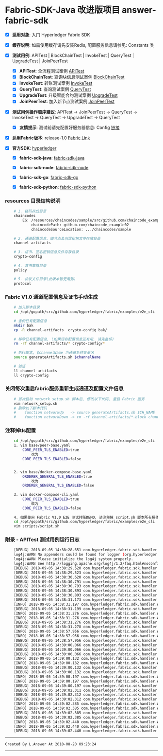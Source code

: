 # Fabric-SDK-Java 改进版项目 answer-fabric-sdk
  - [x] **适用对象**: 入门 Hyperledger Fabric SDK
  - [x] **缓存说明**: 如需使用缓存请先安装Redis, 配置服务信息请参见: Constants 类
  - [x] **测试用例**: APITest | BlockChainTest | InvokeTest | QueryTest | UpgradeTest | JoinPeerTest
    - [x] **APITest**: 全流程测试案例   [APITest](https://github.com/AnswerCoder/answer-fabric-sdk/blob/master/src/test/java/com/hyperledger/fabric/sdk/handler/APITest.java)
    - [x] **BlockChainTest**: 查询块信息测试案例   [BlockChainTest](https://github.com/AnswerCoder/answer-fabric-sdk/blob/master/src/test/java/com/hyperledger/fabric/sdk/handler/BlockChainTest.java)
    - [x] **InvokeTest**: 转账测试案例   [InvokeTest](https://github.com/AnswerCoder/answer-fabric-sdk/blob/master/src/test/java/com/hyperledger/fabric/sdk/handler/InvokeTest.java)
    - [x] **QueryTest**: 查询测试案例   [QueryTest](https://github.com/AnswerCoder/answer-fabric-sdk/blob/master/src/test/java/com/hyperledger/fabric/sdk/handler/QueryTest.java)
    - [x] **UpgradeTest**: 升级智能合约测试案例   [UpgradeTest](https://github.com/AnswerCoder/answer-fabric-sdk/blob/master/src/test/java/com/hyperledger/fabric/sdk/handler/UpgradeTest.java)
    - [x] **JoinPeerTest**: 加入新节点测试案例   [JoinPeerTest](https://github.com/AnswerCoder/answer-fabric-sdk/blob/master/src/test/java/com/hyperledger/fabric/sdk/handler/JoinPeerTest.java)
    
  - [x] **测试用例操作顺序建议**: APITest -> JoinPeerTest -> QueryTest -> InvokeTest -> QueryTest -> UpgradeTest -> QueryTest
    - [x] **友情提示**: 测试前请先配置好服务器信息: Config [链接](https://github.com/AnswerCoder/answer-fabric-sdk/blob/master/src/test/java/com/hyperledger/fabric/sdk/common/Config.java)
    
  - [x] **适用Fabric版本**: release-1.0  [Fabric Link](https://github.com/hyperledger/fabric)
  
  - [x] **官方SDK**: [hyperledger](https://github.com/hyperledger)
    - [x] **fabric-sdk-java**: [fabric-sdk-java](https://github.com/hyperledger/fabric-sdk-java)
    - [x] **fabric-sdk-node**: [fabric-sdk-node](https://github.com/hyperledger/fabric-sdk-node)
    - [x] **fabric-sdk-go**: [fabric-sdk-go](https://github.com/hyperledger/fabric-sdk-go)
    - [x] **fabric-sdk-python**: [fabric-sdk-python](https://github.com/hyperledger/fabric-sdk-py)                      



### resources 目录结构说明
```bash
    # 1. 链码存放目录
    chaincodes
        EG: /resources/chaincodes/sample/src/github.com/chaincode_example02/chaincode_example02.go
            chaincodePath: github.com/chaincode_example02
            chaincodeSourceLocation: .../chaincodes/sample
    
    # 2. 通道配置信息、锚节点及创世纪块文件存放目录
    channel-artifacts
    
    # 3. 证书、签名密钥信息文件存放目录
    crypto-config
    
    # 4. 背书策略目录
    policy
    
    # 5. 协议文件目录(此版本暂无用到)
    protocol
```


### Fabric V1.0 通道配置信息及证书手动生成
```bash
    # 加入脚本目录
    cd /opt/gopath/src/github.com/hyperledger/fabric/examples/e2e_cli
    
    # 备份已有配置信息
    mkdir bak
    cp -R channel-artifacts  crypto-config bak/
    
    # 移除已有配置信息, (如果现有配置信息还有用, 请先备份)
    rm -rf channel-artifacts/* crypto-config/*
    
    # 执行脚本, $channelName 为通道名称变量名
    source generateArtifacts.sh $channelName  
    
    # 验证
    ll channel-artifacts
    ll crypto-config                 
```


### 关闭每次重启fabric服务重新生成通道及配置文件信息
```bash
    # 首次启动 network_setup.sh 脚本后, 修改以下代码, 重启 Fabric 服务
    vim network_setup.sh
    # 删除以下脚本代码
    #    function networkUp   -> source generateArtifacts.sh $CH_NAME
    #    function networkDown -> rm -rf channel-artifacts/*.block channel-artifacts/*.tx crypto-config
```


### 注释掉tls配置
```bash
    cd /opt/gopath/src/github.com/hyperledger/fabric/examples/e2e_cli
    1. vim base/peer-base.yaml
        CORE_PEER_TLS_ENABLED=true 
            改为
        CORE_PEER_TLS_ENABLED=false


    2. vim base/docker-compose-base.yaml
        ORDERER_GENERAL_TLS_ENABLED=true
            改为
        ORDERER_GENERAL_TLS_ENABLED=false
    
    3. vim docker-compose-cli.yaml
        CORE_PEER_TLS_ENABLED=true
            改为
        CORE_PEER_TLS_ENABLED=false  
                  
    4. 如果使用 Fabric V1.0 E2E 测试转账DEMO, 请注释掉 script.sh 脚本所有操作区块链代码
    cd /opt/gopath/src/github.com/hyperledger/fabric/examples/e2e_cli
    vim scripts/script.sh                          
```


### 附录 - APITest 测试用例运行日志
```bash
    [DEBUG] 2018-09-05 14:38:28.651 com.hyperledger.fabric.sdk.handler.ApiHandler:[60] 构建Hyperledger Fabric客户端实例 Start...
    log4j:WARN No appenders could be found for logger (org.hyperledger.fabric.sdk.helper.Config).
    log4j:WARN Please initialize the log4j system properly.
    log4j:WARN See http://logging.apache.org/log4j/1.2/faq.html#noconfig for more info.
    [DEBUG] 2018-09-05 14:38:29.520 com.hyperledger.fabric.sdk.handler.ApiHandler:[87] 构建Hyperledger Fabric客户端实例 End!!!
    [DEBUG] 2018-09-05 14:38:29.523 com.hyperledger.fabric.sdk.handler.ApiHandler:[115] 创建通道 Start, channelName: mychannel.
    [DEBUG] 2018-09-05 14:38:30.620 com.hyperledger.fabric.sdk.handler.ApiHandler:[139] order节点: orderer.example.com 已成功加入通道.
    [DEBUG] 2018-09-05 14:38:30.791 com.hyperledger.fabric.sdk.handler.ApiHandler:[166] peer节点: peer0.org1.example.com 已成功加入通道.
    [DEBUG] 2018-09-05 14:38:30.793 com.hyperledger.fabric.sdk.handler.ApiHandler:[170] eventHub节点: peer0.org1.example.com 已成功加入通道.
    [DEBUG] 2018-09-05 14:38:30.893 com.hyperledger.fabric.sdk.handler.ApiHandler:[166] peer节点: peer1.org1.example.com 已成功加入通道.
    [DEBUG] 2018-09-05 14:38:30.893 com.hyperledger.fabric.sdk.handler.ApiHandler:[170] eventHub节点: peer1.org1.example.com 已成功加入通道.
    [DEBUG] 2018-09-05 14:38:31.173 com.hyperledger.fabric.sdk.handler.ApiHandler:[145] 创建通道 End, channelName: mychannel, isInitialized: true.
    [INFO] 2018-09-05 14:38:31.197 com.hyperledger.fabric.sdk.handler.ApiHandler:[150] 通道对象已放入redis缓存, key: hyperledger:fabric:cache:channel:mychannel.
    [DEBUG] 2018-09-05 14:38:31.199 com.hyperledger.fabric.sdk.handler.ApiHandler:[186] 安装智能合约 Start, chaincode name: mycc, chaincode path: github.com/chaincode_example02.
    [INFO] 2018-09-05 14:38:31.276 com.hyperledger.fabric.sdk.handler.ApiHandler:[370] response status: SUCCESS, isVerified: false from peer: peer0.org1.example.com, payload: 【nil】.
    [INFO] 2018-09-05 14:38:31.276 com.hyperledger.fabric.sdk.handler.ApiHandler:[370] response status: SUCCESS, isVerified: false from peer: peer1.org1.example.com, payload: 【nil】.
    [DEBUG] 2018-09-05 14:38:31.276 com.hyperledger.fabric.sdk.handler.ApiHandler:[203] 安装智能合约 End, chaincode name: mycc, chaincode path: github.com/chaincode_example02.
    [DEBUG] 2018-09-05 14:38:31.278 com.hyperledger.fabric.sdk.handler.ApiHandler:[253] 初始化智能合约 Start, channelName: mychannel, fcn: init, args: [a, 2300, b, 2400]
    [INFO] 2018-09-05 14:38:57.956 com.hyperledger.fabric.sdk.handler.ApiHandler:[370] response status: SUCCESS, isVerified: true from peer: peer0.org1.example.com, payload: 【nil】.
    [INFO] 2018-09-05 14:38:57.956 com.hyperledger.fabric.sdk.handler.ApiHandler:[370] response status: SUCCESS, isVerified: true from peer: peer1.org1.example.com, payload: 【nil】.
    [DEBUG] 2018-09-05 14:38:57.956 com.hyperledger.fabric.sdk.handler.ApiHandler:[341] 提交到orderer节点进行共识 Start...
    [DEBUG] 2018-09-05 14:39:00.066 com.hyperledger.fabric.sdk.handler.ApiHandler:[344] 提交到orderer共识 End, Type: TRANSACTION_ENVELOPE, TransactionActionInfoCount: 1, isValid: true, ValidationCode: 0.
    [DEBUG] 2018-09-05 14:39:00.066 com.hyperledger.fabric.sdk.handler.ApiHandler:[272] 初始化智能合约 End, channelName: mychannel, fcn: init, args: [a, 2300, b, 2400]
    [DEBUG] 2018-09-05 14:39:00.066 com.hyperledger.fabric.sdk.handler.ApiHandler:[284] 查询智能合约 Start, channelName: mychannel, fcn: query, args: [b]
    [INFO] 2018-09-05 14:39:00.132 com.hyperledger.fabric.sdk.handler.ApiHandler:[370] response status: SUCCESS, isVerified: true from peer: peer0.org1.example.com, payload: 2400.
    [INFO] 2018-09-05 14:39:00.132 com.hyperledger.fabric.sdk.handler.ApiHandler:[370] response status: SUCCESS, isVerified: true from peer: peer1.org1.example.com, payload: 2400.
    [DEBUG] 2018-09-05 14:39:00.132 com.hyperledger.fabric.sdk.handler.ApiHandler:[296] 查询智能合约 End, channelName: mychannel, fcn: query, args: [b]
    [DEBUG] 2018-09-05 14:39:00.132 com.hyperledger.fabric.sdk.handler.ApiHandler:[308] 交易智能合约 Start, channelName: mychannel, fcn: invoke, args: [a, b, 7]
    [INFO] 2018-09-05 14:39:00.197 com.hyperledger.fabric.sdk.handler.ApiHandler:[370] response status: SUCCESS, isVerified: true from peer: peer0.org1.example.com, payload: nil.
    [INFO] 2018-09-05 14:39:00.197 com.hyperledger.fabric.sdk.handler.ApiHandler:[370] response status: SUCCESS, isVerified: true from peer: peer1.org1.example.com, payload: nil.
    [DEBUG] 2018-09-05 14:39:00.197 com.hyperledger.fabric.sdk.handler.ApiHandler:[341] 提交到orderer节点进行共识 Start...
    [DEBUG] 2018-09-05 14:39:02.311 com.hyperledger.fabric.sdk.handler.ApiHandler:[344] 提交到orderer共识 End, Type: TRANSACTION_ENVELOPE, TransactionActionInfoCount: 1, isValid: true, ValidationCode: 0.
    [DEBUG] 2018-09-05 14:39:02.312 com.hyperledger.fabric.sdk.handler.ApiHandler:[320] 交易智能合约 End, channelName: mychannel, fcn: invoke, args: [a, b, 7]
    [DEBUG] 2018-09-05 14:39:02.312 com.hyperledger.fabric.sdk.handler.ApiHandler:[284] 查询智能合约 Start, channelName: mychannel, fcn: query, args: [b]
    [INFO] 2018-09-05 14:39:02.385 com.hyperledger.fabric.sdk.handler.ApiHandler:[370] response status: SUCCESS, isVerified: true from peer: peer0.org1.example.com, payload: 2407.
    [INFO] 2018-09-05 14:39:02.385 com.hyperledger.fabric.sdk.handler.ApiHandler:[370] response status: SUCCESS, isVerified: true from peer: peer1.org1.example.com, payload: 2407.
    [DEBUG] 2018-09-05 14:39:02.385 com.hyperledger.fabric.sdk.handler.ApiHandler:[296] 查询智能合约 End, channelName: mychannel, fcn: query, args: [b]
    [DEBUG] 2018-09-05 14:39:02.385 com.hyperledger.fabric.sdk.handler.ApiHandler:[284] 查询智能合约 Start, channelName: mychannel, fcn: query, args: [a]
    [INFO] 2018-09-05 14:39:02.440 com.hyperledger.fabric.sdk.handler.ApiHandler:[370] response status: SUCCESS, isVerified: true from peer: peer0.org1.example.com, payload: 2293.
    [INFO] 2018-09-05 14:39:02.440 com.hyperledger.fabric.sdk.handler.ApiHandler:[370] response status: SUCCESS, isVerified: true from peer: peer1.org1.example.com, payload: 2293.
    [DEBUG] 2018-09-05 14:39:02.440 com.hyperledger.fabric.sdk.handler.ApiHandler:[296] 查询智能合约 End, channelName: mychannel, fcn: query, args: [a]
```


***
`Created By L.Answer At 2018-08-28 09:23:24`
***


